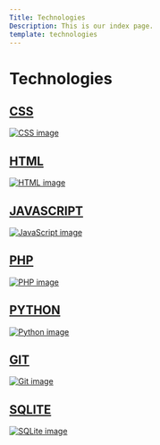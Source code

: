 ```yaml
---
Title: Technologies
Description: This is our index page.
template: technologies
---
```


<div class="technologies-box tech">
    <h1>Technologies</h1>
</div>

<div class="technologies-box css">
    <a href='technology/css'>
    <h2>CSS</h2>
    <img src="%base_url%/assets/img/css.jpg" alt="CSS image">
    </a>
</div>

<div class="technologies-box html">
    <a href='technology/html'>
    <h2>HTML</h2>
    <img src="%base_url%/assets/img/html.jpg" alt="HTML image">
    </a>
</div>

<div class="technologies-box js">
    <a href='technology/javascript'>
    <h2>JAVASCRIPT</h2>
    <img src="%base_url%/assets/img/js.jpg" alt="JavaScript image">
    </a>
</div>

<div class="technologies-box php">
    <a href='technology/php'>
    <h2>PHP</h2>
    <img src="%base_url%/assets/img/php.jpg" alt="PHP image">
    </a>
</div>

<div class="technologies-box python">
    <a href='technology/python'>
    <h2>PYTHON</h2>
    <img src="%base_url%/assets/img/python.jpg" alt="Python image">
    </a>
</div>

<div class="technologies-box git">
    <a href='technology/git'>
    <h2>GIT</h2>
    <img src="%base_url%/assets/img/git.jpg" alt="Git image">
    </a>
</div>

<div class="technologies-box sql">
    <a href='technology/sqlite'>
    <h2>SQLITE</h2>
    <img src="%base_url%/assets/img/sql.jpg" alt="SQLite image">
    </a>
</div>
